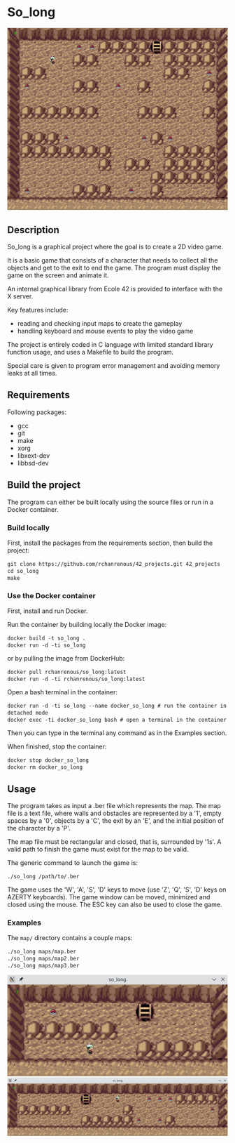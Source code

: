 # So\_long 

![so_long_gameplay](img/so_long_gameplay3.png)

## Description

So\_long is a graphical project where the goal is to create a 2D video game.

It is a basic game that consists of a character that needs to collect all the objects and get to the exit to end the game.
The program must display the game on the screen and animate it.

An internal graphical library from Ecole 42 is provided to interface with the X server.

Key features include:
- reading and checking input maps to create the gameplay
- handling keyboard and mouse events to play the video game

The project is entirely coded in C language with limited standard library function usage, and uses a Makefile to build the program.

Special care is given to program error management and avoiding memory leaks at all times.

## Requirements

Following packages:
- gcc
- git
- make
- xorg
- libxext-dev
- libbsd-dev

## Build the project

The program can either be built locally using the source files or run in a Docker container.

### Build locally

First, install the packages from the requirements section, then build the project:
```
git clone https://github.com/rchanrenous/42_projects.git 42_projects
cd so_long
make
```

### Use the Docker container

First, install and run Docker.

Run the container by building locally the Docker image:
```
docker build -t so_long .
docker run -d -ti so_long
```
or by pulling the image from DockerHub:
```
docker pull rchanrenous/so_long:latest
docker run -d -ti rchanrenous/so_long:latest
```
Open a bash terminal in the container:
```
docker run -d -ti so_long --name docker_so_long # run the container in detached mode
docker exec -ti docker_so_long bash # open a terminal in the container
```
Then you can type in the terminal any command as in the Examples section.

When finished, stop the container:
```
docker stop docker_so_long
docker rm docker_so_long
```

## Usage

The program takes as input a .ber file which represents the map. The map file is a text file, where walls and obstacles are represented by a '1', empty spaces by a '0', objects by a 'C', the exit by an 'E', and the initial position of the character by a 'P'.

The map file must be rectangular and closed, that is, surrounded by '1s'. A valid path to finish the game must exist for the map to be valid.

The generic command to launch the game is:
```
./so_long /path/to/.ber
```

The game uses the 'W', 'A', 'S', 'D' keys to move (use 'Z', 'Q', 'S', 'D' keys on AZERTY keyboards). The game window can be moved, minimized and closed using the mouse. The ESC key can also be used to close the game.

### Examples

The `map/` directory contains a couple maps:
```
./so_long maps/map.ber
./so_long maps/map2.ber
./so_long maps/map3.ber
```
![so_long_gameplay](img/so_long_gameplay1.png)
![so_long_gameplay](img/so_long_gameplay2.png)
